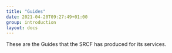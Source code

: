 ```yaml
---
title: "Guides"
date: 2021-04-20T09:27:49+01:00
group: introduction
layout: docs
---
```


These are the Guides that the SRCF has produced for its services.
